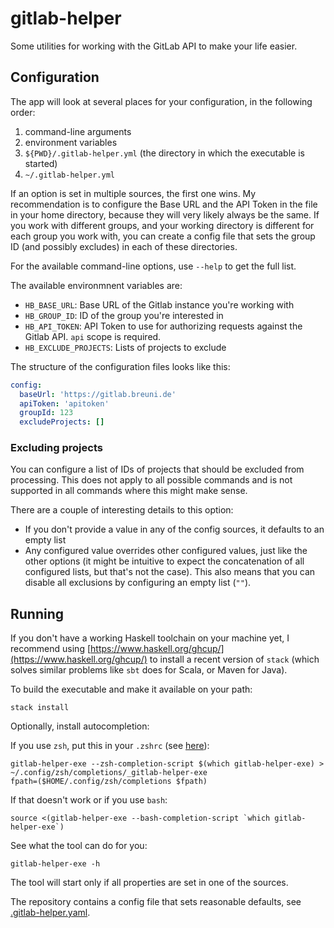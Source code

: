 # gitlab-helper

Some utilities for working with the GitLab API to make your life easier.

## Configuration

The app will look at several places for your configuration, in the following order:

1. command-line arguments
1. environment variables
1. `${PWD}/.gitlab-helper.yml` (the directory in which the executable is started)
1. `~/.gitlab-helper.yml`

If an option is set in multiple sources, the first one wins.
My recommendation is to configure the Base URL and the API Token in the file in your home directory, because they will very likely always be the same.
If you work with different groups, and your working directory is different for each group you work with, you can create a config file that sets the group ID (and possibly excludes) in each of these directories.

For the available command-line options, use `--help` to get the full list.

The available environmnent variables are:

* `HB_BASE_URL`: Base URL of the Gitlab instance you're working with
* `HB_GROUP_ID`: ID of the group you're interested in
* `HB_API_TOKEN`: API Token to use for authorizing requests against the Gitlab API. `api` scope is required.
* `HB_EXCLUDE_PROJECTS`: Lists of projects to exclude

The structure of the configuration files looks like this:

```yaml
config:
  baseUrl: 'https://gitlab.breuni.de'
  apiToken: 'apitoken'
  groupId: 123
  excludeProjects: []
```

### Excluding projects

You can configure a list of IDs of projects that should be excluded from processing.
This does not apply to all possible commands and is not supported in all commands where this might make sense.

There are a couple of interesting details to this option:

* If you don't provide a value in any of the config sources, it defaults to an empty list
* Any configured value overrides other configured values, just like the other options (it might be intuitive to expect the concatenation of all configured lists, but that's not the case). This also means that you can disable all exclusions by configuring an empty list (`""`).

## Running

If you don't have a working Haskell toolchain on your machine yet, I recommend using [https://www.haskell.org/ghcup/](https://www.haskell.org/ghcup/) to install a recent version of `stack` (which solves similar problems like `sbt` does for Scala, or Maven for Java).

To build the executable and make it available on your path:

```shell script
stack install
```

Optionally, install autocompletion:

If you use `zsh`, put this in your `.zshrc` (see [here](https://stackoverflow.com/a/61861568/5247502)):

```shell script
gitlab-helper-exe --zsh-completion-script $(which gitlab-helper-exe) > ~/.config/zsh/completions/_gitlab-helper-exe
fpath=($HOME/.config/zsh/completions $fpath)
```

If that doesn't work or if you use `bash`:

```shell script
source <(gitlab-helper-exe --bash-completion-script `which gitlab-helper-exe`)
```

See what the tool can do for you:

```shell script
gitlab-helper-exe -h
```

The tool will start only if all properties are set in one of the sources.

The repository contains a config file that sets reasonable defaults, see [.gitlab-helper.yaml](.gitlab-helper.yml).
